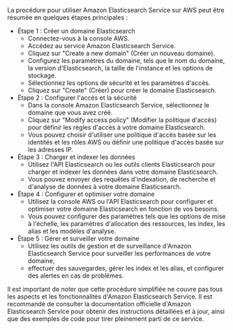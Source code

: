 La procédure pour utiliser Amazon Elasticsearch Service sur AWS peut être résumée en quelques étapes principales :

- Étape 1 : Créer un domaine Elasticsearch
  - Connectez-vous à la console AWS.
  - Accédez au service Amazon Elasticsearch Service.
  - Cliquez sur "Create a new domain" (Créer un nouveau domaine).
  - Configurez les paramètres du domaine, tels que le nom du domaine, la version d'Elasticsearch, la taille de l'instance et les options de stockage.
  - Sélectionnez les options de sécurité et les paramètres d'accès.
  - Cliquez sur "Create" (Créer) pour créer le domaine Elasticsearch.
- Étape 2 : Configurer l'accès et la sécurité
  - Dans la console Amazon Elasticsearch Service, sélectionnez le domaine que vous avez créé.
  - Cliquez sur "Modify access policy" (Modifier la politique d'accès) pour définir les règles d'accès à votre domaine Elasticsearch.
  - Vous pouvez choisir d'utiliser une politique d'accès basée sur les identités et les rôles AWS ou définir une politique d'accès basée sur les adresses IP.
- Étape 3 : Charger et indexer les données
  - Utilisez l'API Elasticsearch ou les outils clients Elasticsearch pour charger et indexer les données dans votre domaine Elasticsearch.
  - Vous pouvez envoyer des requêtes d'indexation, de recherche et d'analyse de données à votre domaine Elasticsearch.
- Étape 4 : Configurer et optimiser votre domaine
  - Utilisez la console AWS ou l'API Elasticsearch pour configurer et optimiser votre domaine Elasticsearch en fonction de vos besoins.
  - Vous pouvez configurer des paramètres tels que les options de mise à l'échelle, les paramètres d'allocation des ressources, les index, les alias et les modèles d'analyse.
- Étape 5 : Gérer et surveiller votre domaine
  - Utilisez les outils de gestion et de surveillance d'Amazon Elasticsearch Service pour surveiller les performances de votre domaine,
  - effectuer des sauvegardes, gérer les index et les alias, et configurer des alertes en cas de problèmes.

Il est important de noter que cette procédure simplifiée ne couvre pas tous les aspects et les fonctionnalités d'Amazon Elasticsearch Service. 
Il est recommandé de consulter la documentation officielle d'Amazon Elasticsearch Service pour obtenir des instructions détaillées et à jour, 
ainsi que des exemples de code pour tirer pleinement parti de ce service.

